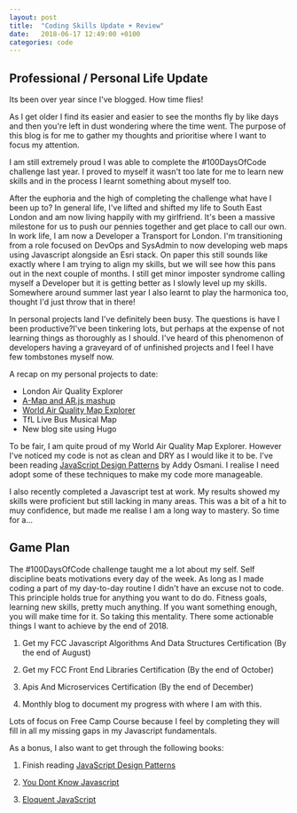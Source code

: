 ```yaml
---
layout: post
title:  "Coding Skills Update + Review"
date:   2018-06-17 12:49:00 +0100
categories: code
---
```


## Professional / Personal Life Update

Its been over year since I've blogged. How time flies!

As I get older I find its easier and easier to see the months fly by like days and then you're left in dust wondering where the time went. The purpose of this blog is for me to gather my thoughts and prioritise where I want to focus my attention. 

I am still extremely proud I was able to complete the #100DaysOfCode challenge last year. I proved to myself it wasn't too late for me to learn new skills and in the process I learnt something about myself too.

After the euphoria and the high of completing the challenge what have I been up to? In general life, I've lifted and shifted my life to South East London and am now living happily with my girlfriend. It's been a massive milestone for us to push our pennies together and get place to call our own. In work life, I am now a Developer a Transport for London. I'm transitioning from a role focused on DevOps and SysAdmin to now developing web maps using Javascript alongside an Esri stack. On paper this still sounds like exactly where I am trying to align my skills, but we will see how this pans out in the next couple of months. I still get minor imposter syndrome calling myself a Developer but it is getting better as I slowly level up my skills. Somewhere around summer last year I also learnt to play the harmonica too, thought I'd just throw that in there! 

In personal projects land I've definitely been busy. The questions is have I been productive?I've been tinkering lots, but perhaps at the expense of not learning things as thoroughly as I should. I've heard of this phenomenon of developers having a graveyard of of unfinished projects and I feel I have few tombstones myself now. 

A recap on my personal projects to date:

- London Air Quality Explorer
- [A-Map and AR.js mashup](https://chiubaca.github.io/arjs-amap-mashup/keyboard_controls/)
- [World Air Quality Map Explorer](https://chiubaca.github.io/AQI_Explorer/)
- TfL Live Bus Musical Map 
- New blog site using Hugo

To be fair, I am quite proud of my World Air Quality Map Explorer. However I've noticed my code is not as clean and DRY as I would like it to be. I've been reading [JavaScript Design Patterns](https://addyosmani.com/resources/essentialjsdesignpatterns/book/) by Addy Osmani. I realise I need adopt some of these techniques to make my code more manageable.

I also recently completed a Javascript test at work. My results showed my skills were proficient but still lacking in many areas. This was a bit of a hit to muy confidence, but made me realise I am a long way to mastery. So time for a...


## Game Plan

 The #100DaysOfCode challenge taught me a lot about my self. Self discipline beats motivations every day of the week. As long as I made coding a part of my day-to-day routine I didn't have an excuse not to code. This principle holds true for anything you want to do do. Fitness goals, learning new skills, pretty much anything. If you want something enough, you will make time for it. So taking this mentality. There some actionable things I want to achieve by the end of 2018.

 1) Get my FCC Javascript Algorithms And Data Structures Certification (By the end of August)

 2) Get my FCC Front End Libraries Certification (By the end of October)

 3) Apis And Microservices Certification (By the end of December)

 4) Monthly blog to document my progress with where I am with this. 


Lots of focus on Free Camp Course because I feel by completing they will fill in all my missing gaps in my Javascript fundamentals. 

As a bonus, I also want to get through the following books:

1) Finish reading  [JavaScript Design Patterns](https://addyosmani.com/resources/essentialjsdesignpatterns/book/)

2) [You Dont Know Javascript](https://github.com/getify/You-Dont-Know-JS)

3) [Eloquent JavaScript](http://eloquentjavascript.net/)



